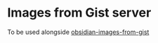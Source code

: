 # Images from Gist server

To be used alongside [obsidian-images-from-gist](https://github.com/singh-inder/obsidian-images-from-gist)
